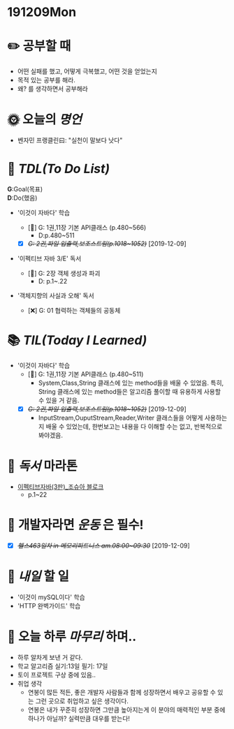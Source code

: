 # 191209Mon

# :pencil2: 공부할 때

- 어떤 실패를 했고, 어떻게 극복했고, 어떤 것을 얻었는지
- 목적 있는 공부를 해라.
- 왜? 를 생각하면서 공부해라

# 🌞 오늘의 _명언_

- 벤자민 프랭클린曰: "실천이 말보다 낫다"

<!-- # 📅 _어제_ 한 일 -->

# :memo: _TDL(To Do List)_

<!-- ❌🔺❎🔼 -->

**G**:Goal(목표)<br>
**D**:Do(했음)

- '이것이 자바다' 학습
  - [🔺] G: 1권,11장 기본 API클래스 (p.480~566)
    - D:p.480~511
  - [x] ~~_G: 2권,파일 입출력,보조스트림(p.1018~1052)_~~ [2019-12-09]
- '이펙티브 자바 3/E' 독서

  - [🔺] G: 2장 객체 생성과 파괴
    - D: p.1~.22

- '객체지향의 사실과 오해' 독서

  - [❌] G: 01 협력하는 객체들의 공동체

# 📚 _TIL(Today I Learned)_

- '이것이 자바다' 학습
  - [🔺] G: 1권,11장 기본 API클래스 (p.480~511)
    - System,Class,String 클래스에 있는 method들을 배울 수 있었음.
      특히, String 클래스에 있는 method들은 알고리즘 풀이할 때 유용하게 사용할 수 있을 거 같음.
  - [x] ~~_G: 2권,파일 입출력,보조스트림(p.1018~1052)_~~ [2019-12-09]
    - InputStream,OuputStream,Reader,Writer 클래스들을 어떻게 사용하는지 배울 수 있었는데, 한번보고는 내용을 다 이해할 수는 없고, 반복적으로 봐야겠음.

# 📖 _독서_ 마라톤

- [이펙티브자바(3판)\_조슈아 블로크](https://github.com/DevLimK1/TIL/blob/master/%EB%8F%85%EC%84%9C%EB%A7%88%EB%9D%BC%ED%86%A4/%EC%9D%B4%ED%8E%99%ED%8B%B0%EB%B8%8C%EC%9E%90%EB%B0%943-E.md)
  - p.1~22

# 💪 개발자라면 _운동_ 은 필수!

- [x] ~~_헬스463일차 in 메모리피트니스 am.08:00~09:30_~~ [2019-12-09]

<!-- # :newspaper: 오늘 읽은 _it 개발, 기술 관련 기사, 블로그_ -->

<!-- # :disappointed: 오늘 _아쉬웠던 점_.. -->

# 📅 _내일_ 할 일

- '이것이 mySQL이다' 학습
- 'HTTP 완벽가이드' 학습

# 🛌 오늘 하루 _마무리_ 하며..

- 하루 알차게 보낸 거 같다.
- 학교 알고리즘 실기:13일 필기: 17일
- 토이 프로젝트 구상 중에 있음..
- 취업 생각
  - 연봉이 많든 적든, 좋은 개발자 사람들과 함께 성장하면서 배우고 공유할 수 있는 그런 곳으로 취업하고 싶은 생각이다.
  - 연봉은 내가 꾸준히 성장하면 그만큼 높아지는게 이 분야의 매력적인 부분 중에 하나가 아닐까? 실력만큼 대우를 받는다!
